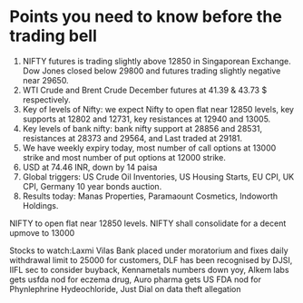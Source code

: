 # Points you need to know before the trading bell
1. NIFTY futures is trading slightly above 12850 in Singaporean Exchange. Dow Jones closed below 29800 and futures trading slightly negative near 29650.
2. WTI Crude and Brent Crude December futures at 41.39 & 43.73 $ respectively. 
3. Key of levels of Nifty: we expect Nifty to open flat near 12850 levels, key supports at 12802 and 12731, key resistances at 12940 and 13005.
4. Key levels of bank nifty: bank nifty support at 28856 and 28531, resistances at 28373 and 29564, and Last traded at 29181.
5. We have weekly expiry today, most number of call options at 13000 strike and most number of put options at 12000 strike.
6. USD at 74.46 INR, down by 14 paisa
7. Global triggers: US Crude Oil Inventories, US Housing Starts, EU CPI, UK CPI, Germany 10 year bonds auction.
8. Results today: Manas Properties, Paramaount Cosmetics, Indoworth Holdings.

NIFTY to open flat near 12850 levels. NIFTY shall consolidate for a decent upmove to 13000

Stocks to watch:Laxmi Vilas Bank placed under moratorium and fixes daily withdrawal limit to 25000 for customers, DLF has been recognised by DJSI, IIFL sec to consider buyback, Kennametals numbers down yoy, Alkem labs gets usfda nod for eczema drug, Auro pharma gets US FDA nod for Phynlephrine Hydeochloride, Just Dial on data theft allegation 
